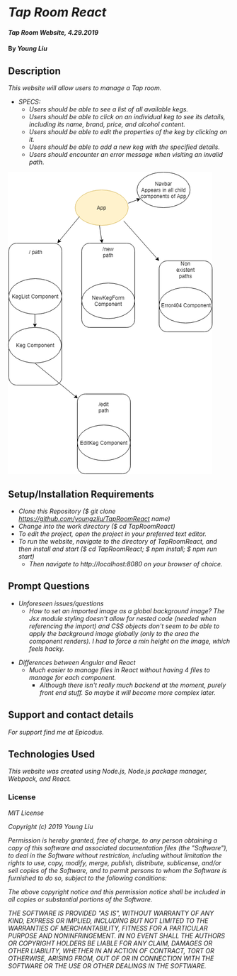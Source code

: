 # _Tap Room React_

#### _Tap Room Website, 4.29.2019_

#### By _**Young Liu**_

## Description

_This website will allow users to manage a Tap room._

- _SPECS:_
  - _Users should be able to see a list of all available kegs._
  - _Users should be able to click on an individual keg to see its details, including its name, brand, price, and alcohol content._
  - _Users should be able to edit the properties of the keg by clicking on it._
  - _Users should be able to add a new keg with the specified details._
  - _Users should encounter an error message when visiting an invalid path._

![Component Diagram](./TapRoomDiagram.png)

## Setup/Installation Requirements

- _Clone this Repository (\$ git clone https://github.com/youngzliu/TapRoomReact name)_
- _Change into the work directory (\$ cd TapRoomReact)_
- _To edit the project, open the project in your preferred text editor._
- _To run the website, navigate to the directory of TapRoomReact, and then install and start ($ cd TapRoomReact; $ npm install; \$ npm run start)_
  - _Then navigate to http://localhost:8080 on your browser of choice._

## Prompt Questions

- _Unforeseen issues/questions_
  - _How to set an imported image as a global background image? The Jsx module styling doesn't allow for nested code (needed when referencing the import) and CSS objects don't seem to be able to apply the background image globally (only to the area the component renders). I had to force a min height on the image, which feels hacky._

* _Differences between Angular and React_
  - _Much easier to manage files in React without having 4 files to manage for each component._
    - _Although there isn't really much backend at the moment, purely front end stuff. So maybe it will become more complex later._

## Support and contact details

_For support find me at Epicodus._

## Technologies Used

_This website was created using Node.js, Node.js package manager, Webpack, and React._

### License

_MIT License_

_Copyright (c) 2019 Young Liu_

_Permission is hereby granted, free of charge, to any person obtaining a copy of this software and associated documentation files (the "Software"), to deal in the Software without restriction, including without limitation the rights to use, copy, modify, merge, publish, distribute, sublicense, and/or sell copies of the Software, and to permit persons to whom the Software is furnished to do so, subject to the following conditions:_

_The above copyright notice and this permission notice shall be included in all copies or substantial portions of the Software._

_THE SOFTWARE IS PROVIDED "AS IS", WITHOUT WARRANTY OF ANY KIND, EXPRESS OR IMPLIED, INCLUDING BUT NOT LIMITED TO THE WARRANTIES OF MERCHANTABILITY, FITNESS FOR A PARTICULAR PURPOSE AND NONINFRINGEMENT. IN NO EVENT SHALL THE AUTHORS OR COPYRIGHT HOLDERS BE LIABLE FOR ANY CLAIM, DAMAGES OR OTHER LIABILITY, WHETHER IN AN ACTION OF CONTRACT, TORT OR OTHERWISE, ARISING FROM, OUT OF OR IN CONNECTION WITH THE SOFTWARE OR THE USE OR OTHER DEALINGS IN THE SOFTWARE._
